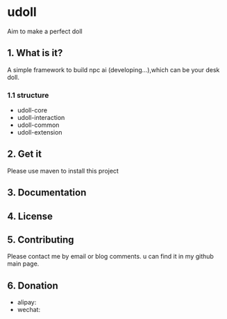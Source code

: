 # udoll
Aim to make a perfect doll
## 1. What is it?
A simple framework to build npc ai (developing...),which can be your desk doll.

### 1.1 structure
- udoll-core
- udoll-interaction
- udoll-common
- udoll-extension

## 2. Get it
Please use maven to install this project

## 3. Documentation

## 4. License

## 5. Contributing
Please contact me by email or blog comments. u can find it in my github main page.

## 6. Donation
- alipay:
- wechat: 